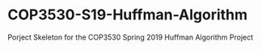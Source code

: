 # COP3530-S19-Huffman-Algorithm
Porject Skeleton for the COP3530 Spring 2019 Huffman Algorithm Project
